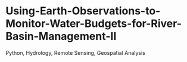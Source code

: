 # Using-Earth-Observations-to-Monitor-Water-Budgets-for-River-Basin-Management-II
Python, Hydrology, Remote Sensing, Geospatial Analysis
